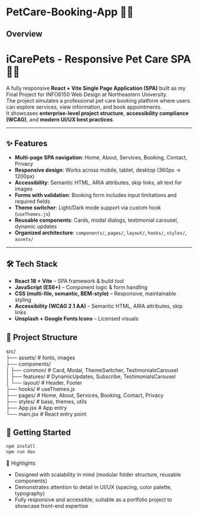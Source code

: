 # PetCare-Booking-App 🐶🐾
## Overview
# iCarePets - Responsive Pet Care SPA 🐶🐾

A fully responsive **React + Vite Single Page Application (SPA)** built as my Final Project for INFO6150 Web Design at Northeastern University.  
The project simulates a professional pet care booking platform where users can explore services, view information, and book appointments.  
It showcases **enterprise-level project structure**, **accessibility compliance (WCAG)**, and **modern UI/UX best practices**.

---

## ✨ Features
- **Multi-page SPA navigation**: Home, About, Services, Booking, Contact, Privacy  
- **Responsive design**: Works across mobile, tablet, desktop (360px → 1200px)  
- **Accessibility**: Semantic HTML, ARIA attributes, skip links, alt text for images  
- **Forms with validation**: Booking form includes input limitations and required fields  
- **Theme switcher**: Light/Dark mode support via custom hook (`useThemes.js`)  
- **Reusable components**: Cards, modal dialogs, testimonial carousel, dynamic updates  
- **Organized architecture**: `components/`, `pages/`, `layout/`, `hooks/`, `styles/`, `assets/`

---

## 🛠️ Tech Stack
- **React 18 + Vite** – SPA framework & build tool  
- **JavaScript (ES6+)** – Component logic & form handling  
- **CSS (multi-file, semantic, BEM-style)** – Responsive, maintainable styling  
- **Accessibility (WCAG 2.1 AA)** – Semantic HTML, ARIA attributes, skip links  
- **Unsplash + Google Fonts Icons** – Licensed visuals  

## 📂 Project Structure
src/  
├── assets/ # fonts, images  
├── components/  
│ ├── common/ # Card, Modal, ThemeSwitcher, TestimonialsCarousel  
│ ├── features/ # DynamicUpdates, Subscribe, TestimonialsCarousel  
│ └── layout/ # Header, Footer  
├── hooks/ # useThemes.js  
├── pages/ # Home, About, Services, Booking, Contact, Privacy  
├── styles/ # base, themes, utils  
├── App.jsx # App entry  
└── main.jsx # React entry point  


## 🚀 Getting Started
```bash
npm install
npm run dev
```

🎯 Highlights
- Designed with scalability in mind (modular folder structure, reusable components)
- Demonstrates attention to detail in UI/UX (spacing, color palette, typography)  
- Fully responsive and accessible, suitable as a portfolio project to showcase front-end expertise  
